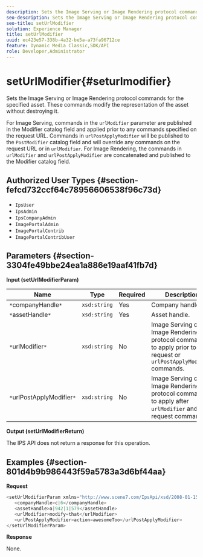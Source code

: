 ```yaml
---
description: Sets the Image Serving or Image Rendering protocol commands for the specified asset. These commands modify the representation of the asset without destroying it.
seo-description: Sets the Image Serving or Image Rendering protocol commands for the specified asset. These commands modify the representation of the asset without destroying it.
seo-title: setUrlModifier
solution: Experience Manager
title: setUrlModifier
uuid: ec423e57-338b-4a32-be5a-a73fa96712ce
feature: Dynamic Media Classic,SDK/API
role: Developer,Administrator
---
```


# setUrlModifier{#seturlmodifier}

Sets the Image Serving or Image Rendering protocol commands for the specified asset. These commands modify the representation of the asset without destroying it.

 For Image Serving, commands in the `urlModifier` parameter are published in the Modifier catalog field and applied prior to any commands specified on the request URL. Commands in `urlPostApplyModifier` will be published to the `PostModifier` catalog field and will override any commands on the request URL or in `urlModifier`. For Image Rendering, the commands in `urlModifier` and `urlPostApplyModifier` are concatenated and published to the Modifier catalog field. 

## Authorized User Types {#section-fefcd732ccf64c78956606538f96c73d}

* `IpsUser` 
* `IpsAdmin` 
* `IpsCompanyAdmin` 
* `ImagePortalAdmin` 
* `ImagePortalContrib` 
* `ImagePortalContribUser`

## Parameters {#section-3304fe49bbe24ea1a886e19aaf41fb7d}

**Input (setUrlModifierParam)** 

|  Name  | Type  | Required  | Description  |
|---|---|---|---|
|  `*`companyHandle`*`  | `xsd:string`  | Yes  | Company handle.  |
|  `*`assetHandle`*`  | `xsd:string`  | Yes  | Asset handle.  |
|  `*`urlModifier`*`  | `xsd:string`  | No  |Image Serving or Image Rendering protocol commands to apply prior to request or `urlPostApplyModifier` commands.  |
|  `*`urlPostApplyModifier`*`  | `xsd:string`  | No  |Image Serving or Image Rendering protocol commands to apply after `urlModifier` and request commands.  |

**Output (setUrlModifierReturn)**

The IPS API does not return a response for this operation.

## Examples {#section-801d4b9b986443f59a5783a3d6bf44aa}

**Request** 

```java
<setUrlModifierParam xmlns="http://www.scene7.com/IpsApi/xsd/2008-01-15">
   <companyHandle>c|6</companyHandle>
   <assetHandle>a|942|1|579</assetHandle>
   <urlModifier>modify=that</urlModifier>
   <urlPostApplyModifier>action=awesomeToo</urlPostApplyModifier>
</setUrlModifierParam>
```

**Response**

None. 
